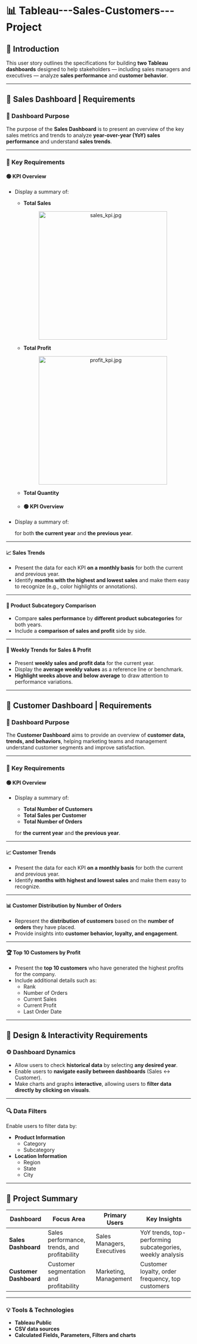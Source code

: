 # 📊 Tableau---Sales-Customers---Project

## 🧭 Introduction
This user story outlines the specifications for building **two Tableau dashboards** designed to help stakeholders — including sales managers and executives — analyze **sales performance** and **customer behavior**.

---

## 💼 Sales Dashboard | Requirements

### 🎯 Dashboard Purpose
The purpose of the **Sales Dashboard** is to present an overview of the key sales metrics and trends to analyze **year-over-year (YoY) sales performance** and understand **sales trends**.

---

### 🧩 Key Requirements

#### 🟢 KPI Overview
- Display a summary of:
  - **Total Sales**
   <p align="center">
  <img src="docs/sales_kpi.jpg" alt="sales_kpi.jpg" width="350"/>
  </p>

  - **Total Profit**
   <p align="center">
  <img src="docs/profit_kpi.jpg" alt="profit_kpi.jpg" width="350"/>
  </p>
  
  - **Total Quantity**
  - #### 🟢 KPI Overview
- Display a summary of:
  
  for both **the current year** and **the previous year**.

---

#### 📈 Sales Trends
- Present the data for each KPI **on a monthly basis** for both the current and previous year.  
- Identify **months with the highest and lowest sales** and make them easy to recognize (e.g., color highlights or annotations).

---

#### 🧮 Product Subcategory Comparison
- Compare **sales performance** by **different product subcategories** for both years.  
- Include a **comparison of sales and profit** side by side.

---

#### 📅 Weekly Trends for Sales & Profit
- Present **weekly sales and profit data** for the current year.  
- Display the **average weekly values** as a reference line or benchmark.  
- **Highlight weeks above and below average** to draw attention to performance variations.

---

## 👥 Customer Dashboard | Requirements

### 🎯 Dashboard Purpose
The **Customer Dashboard** aims to provide an overview of **customer data, trends, and behaviors**, helping marketing teams and management understand customer segments and improve satisfaction.

---

### 🧩 Key Requirements

#### 🟢 KPI Overview
- Display a summary of:
  - **Total Number of Customers**
  - **Total Sales per Customer**
  - **Total Number of Orders**
  
  for **the current year** and **the previous year**.

---

#### 📈 Customer Trends
- Present the data for each KPI **on a monthly basis** for both the current and previous year.  
- Identify **months with highest and lowest sales** and make them easy to recognize.

---

#### 📊 Customer Distribution by Number of Orders
- Represent the **distribution of customers** based on the **number of orders** they have placed.  
- Provide insights into **customer behavior, loyalty, and engagement**.

---

#### 🏆 Top 10 Customers by Profit
- Present the **top 10 customers** who have generated the highest profits for the company.  
- Include additional details such as:
  - Rank  
  - Number of Orders  
  - Current Sales  
  - Current Profit  
  - Last Order Date  

---

## 🎨 Design & Interactivity Requirements

### ⚙️ Dashboard Dynamics
- Allow users to check **historical data** by selecting **any desired year**.  
- Enable users to **navigate easily between dashboards** (Sales ↔ Customer).  
- Make charts and graphs **interactive**, allowing users to **filter data directly by clicking on visuals**.

---

### 🔍 Data Filters
Enable users to filter data by:
- **Product Information**
  - Category  
  - Subcategory
- **Location Information**
  - Region  
  - State  
  - City  

---

## 🧱 Project Summary
| Dashboard | Focus Area | Primary Users | Key Insights |
|------------|-------------|----------------|---------------|
| **Sales Dashboard** | Sales performance, trends, and profitability | Sales Managers, Executives | YoY trends, top-performing subcategories, weekly analysis |
| **Customer Dashboard** | Customer segmentation and profitability | Marketing, Management | Customer loyalty, order frequency, top customers |

---

### 💡 Tools & Technologies
- **Tableau Public**
- **CSV data sources**
- **Calculated Fields, Parameters, Filters and charts**
